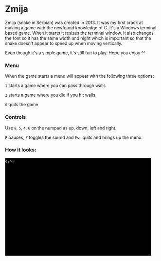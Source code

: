 # Zmija
Zmija (snake in Serbian) was created in 2013. It was my first crack at making a game with the newfound knowledge of C.
It's a Windows terminal based game. When it starts it resizes the terminal window. It also changes the font so it has
the same width and hight which is important so that the snake doesn't appear to speed up when moving vertically.

Even though it's a simple game, it's still fun to play. Hope you enjoy ^^

### Menu
When the game starts a menu will appear with the following three options:

`1` starts a game where you can pass through walls

`2` starts a game where you die if you hit walls

`0` quits the game

### Controls
Use `8`, `5`, `4`, `6` on the numpad as up, down, left and right.

`P` pauses, `Z` toggles the sound and `Esc` quits and brings up the menu.

### How it looks:
![](assets/img/zmija.gif?raw=true)
